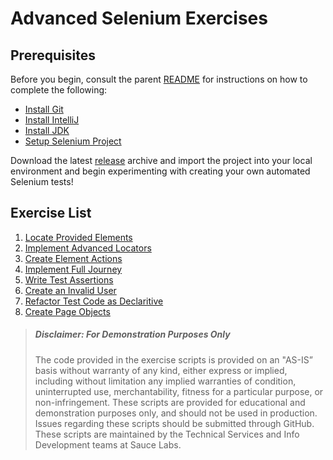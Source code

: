 # Advanced Selenium Exercises
## Prerequisites

Before you begin, consult the parent [README](../README.md) for instructions on how to complete the following:

* [Install Git](../README.md#install-git)
* [Install IntelliJ](../README.md#install-intellij)
* [Install JDK](../README.md#install-the-jdk)
* [Setup Selenium Project](../README.md#setup-the-project)


Download the latest [release](https://github.com/saucelabs-training/Getting-Started-with-Selenium/releases) archive and import the project into your local environment and begin experimenting with creating your own automated Selenium tests! 

## Exercise List
1. [Locate Provided Elements](exercise1.md)
2. [Implement Advanced Locators](exercise2.md)
3. [Create Element Actions](exercise3.md)
4. [Implement Full Journey](exercise4.md)
5. [Write Test Assertions](exercise5.md)
6. [Create an Invalid User](exercise6.md)
7. [Refactor Test Code as Declaritive](exercise7.md)
8. [Create Page Objects](exercise8.md)

> ##### Disclaimer: For Demonstration Purposes Only
> The code provided in the exercise scripts is provided on an "AS-IS” basis without warranty of any kind, either express or implied, including without limitation any implied warranties of condition, uninterrupted use, merchantability, fitness for a particular purpose, or non-infringement. These scripts are provided for educational and demonstration purposes only, and should not be used in production. Issues regarding these scripts should be submitted through GitHub. These scripts are maintained by the Technical Services and Info Development teams at Sauce Labs.

    